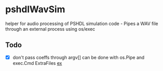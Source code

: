 pshdlWavSim
===========

helper for audio processing of PSHDL simulation code  - Pipes a WAV file through an external process using os/exec


## Todo

- [x] don't pass coeffs through argv[]
	can be done with os.Pipe and exec.Cmd ExtraFiles [ex](https://github.com/cryptix/randomcode/blob/13671b73ec55c9fc938547b3b74836c6497f8140/go/passPipe/main.go)
